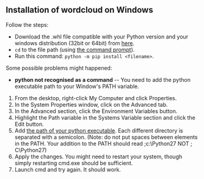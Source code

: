 

## Installation of wordcloud on Windows

Follow the steps:
- Download the .whl file compatible with your Python version and your windows distribution (32bit or 64bit) from [here](https://www.lfd.uci.edu/~gohlke/pythonlibs/#wordcloud).
- `cd` to the file path (using [the command prompt](https://www.wikihow.com/Navigate-the-Windows-Directory)).
- Run this command: `python -m pip install <filename>`.

Some possible problems might happened:
- **python not recognised as a command** -- You need to add the python executable path to your Window's PATH variable.
1. From the desktop, right-click My Computer and click Properties.
2. In the System Properties window, click on the Advanced tab.
3. In the Advanced section, click the Environment Variables button.
4. Highlight the Path variable in the Systems Variable section and click the Edit button.
5. Add [the path of your python executable](https://stackoverflow.com/questions/647515/how-can-i-get-python-path-under-windows). Each different directory is separated with a semicolon. (Note: do not put spaces between elements in the PATH. Your addition to the PATH should read ;c:\Python27 NOT ; C\Python27)
6. Apply the changes. You might need to restart your system, though simply restarting cmd.exe should be sufficient.
7. Launch cmd and try again. It should work.
